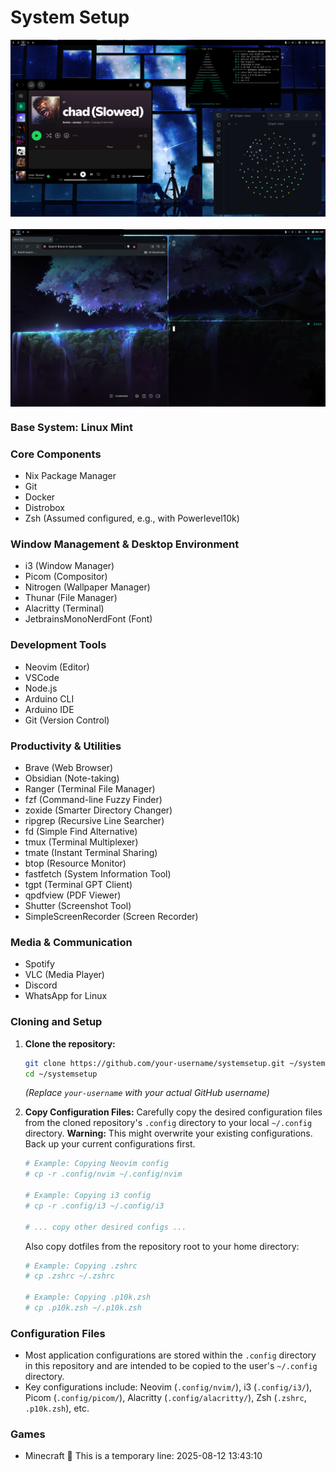 # System Setup

<div align="center">
  <div style="display: flex; flex-wrap: wrap; justify-content: center; gap: 20px;">
    <img src="./images/3_002.png" alt="Desktop Screenshot 1" width="720"/>
    <img src="./images/2_004.png" alt="Desktop Screenshot 2" width="720"/>
    <!-- Add more img tags here if you have more screenshots -->
  </div>
</div>

### Base System: Linux Mint

### Core Components
*   Nix Package Manager
*   Git
*   Docker
*   Distrobox
*   Zsh (Assumed configured, e.g., with Powerlevel10k)

### Window Management & Desktop Environment
*   i3 (Window Manager)
*   Picom (Compositor)
*   Nitrogen (Wallpaper Manager)
*   Thunar (File Manager)
*   Alacritty (Terminal)
*   JetbrainsMonoNerdFont (Font)

### Development Tools
*   Neovim (Editor)
*   VSCode
*   Node.js
*   Arduino CLI
*   Arduino IDE
*   Git (Version Control)

### Productivity & Utilities
*   Brave (Web Browser)
*   Obsidian (Note-taking)
*   Ranger (Terminal File Manager)
*   fzf (Command-line Fuzzy Finder)
*   zoxide (Smarter Directory Changer)
*   ripgrep (Recursive Line Searcher)
*   fd (Simple Find Alternative)
*   tmux (Terminal Multiplexer)
*   tmate (Instant Terminal Sharing)
*   btop (Resource Monitor)
*   fastfetch (System Information Tool)
*   tgpt (Terminal GPT Client)
*   qpdfview (PDF Viewer)
*   Shutter (Screenshot Tool)
*   SimpleScreenRecorder (Screen Recorder)

### Media & Communication
*   Spotify
*   VLC (Media Player)
*   Discord
*   WhatsApp for Linux

### Cloning and Setup

1.  **Clone the repository:**
    ```bash
    git clone https://github.com/your-username/systemsetup.git ~/systemsetup
    cd ~/systemsetup
    ```
    *(Replace `your-username` with your actual GitHub username)*

2.  **Copy Configuration Files:**
    Carefully copy the desired configuration files from the cloned repository's `.config` directory to your local `~/.config` directory. **Warning:** This might overwrite your existing configurations. Back up your current configurations first.
    ```bash
    # Example: Copying Neovim config
    # cp -r .config/nvim ~/.config/nvim

    # Example: Copying i3 config
    # cp -r .config/i3 ~/.config/i3

    # ... copy other desired configs ...
    ```
    Also copy dotfiles from the repository root to your home directory:
    ```bash
    # Example: Copying .zshrc
    # cp .zshrc ~/.zshrc

    # Example: Copying .p10k.zsh
    # cp .p10k.zsh ~/.p10k.zsh
    ```

### Configuration Files
*   Most application configurations are stored within the `.config` directory in this repository and are intended to be copied to the user's `~/.config` directory.
*   Key configurations include: Neovim (`.config/nvim/`), i3 (`.config/i3/`), Picom (`.config/picom/`), Alacritty (`.config/alacritty/`), Zsh (`.zshrc`, `.p10k.zsh`), etc.

### Games
*   Minecraft
🤖 This is a temporary line: 2025-08-12 13:43:10
